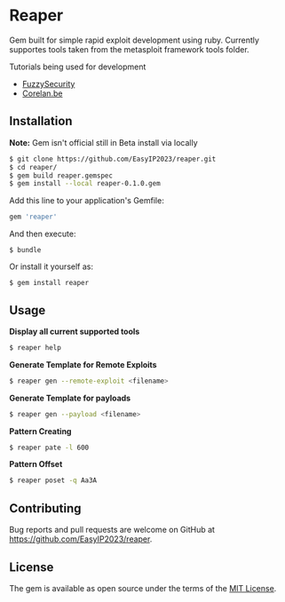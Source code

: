 # Reaper

Gem built for simple rapid exploit development using ruby. Currently supportes tools taken from the metasploit framework tools folder.

Tutorials being used for development
* [FuzzySecurity](http://fuzzysecurity.com)
* [Corelan.be](https://www.corelan.be/)


## Installation

**Note:** Gem isn't official still in Beta install via locally
```bash
$ git clone https://github.com/EasyIP2023/reaper.git
$ cd reaper/
$ gem build reaper.gemspec
$ gem install --local reaper-0.1.0.gem
```

Add this line to your application's Gemfile:

```ruby
gem 'reaper'
```

And then execute:
```
$ bundle
```

Or install it yourself as:

```
$ gem install reaper
```

## Usage

**Display all current supported tools**

```bash
$ reaper help
```

**Generate Template for Remote Exploits**

```bash
$ reaper gen --remote-exploit <filename>
```

**Generate Template for payloads**

```bash
$ reaper gen --payload <filename>
```

**Pattern Creating**

```bash
$ reaper pate -l 600
```

**Pattern Offset**

```bash
$ reaper poset -q Aa3A
```

## Contributing

Bug reports and pull requests are welcome on GitHub at https://github.com/EasyIP2023/reaper.

## License

The gem is available as open source under the terms of the [MIT License](http://opensource.org/licenses/MIT).
